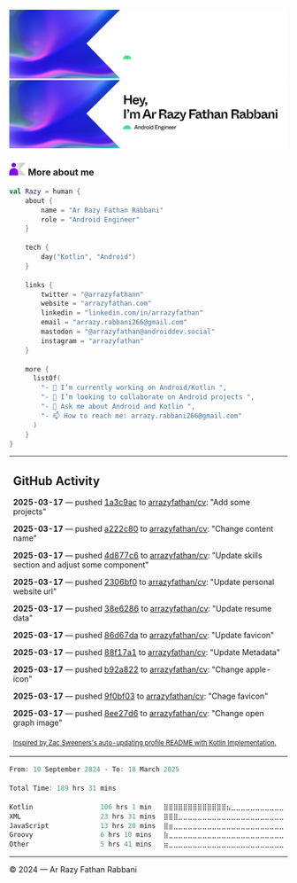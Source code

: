 ![Ar Razy Fathan Rabbani Banner](https://github.com/arrazyfathan/arrazyfathan/blob/main/media/banner-dark.png#gh-dark-mode-only)
![Ar Razy Fathan Rabbani Banner](https://github.com/arrazyfathan/arrazyfathan/blob/main/media/banner-light.png#gh-light-mode-only)

### <img width="30" alt="about" src="https://github.com/arrazyfathan/arrazyfathan/blob/main/media/about.png"> More about me

```kotlin
val Razy = human {
    about {
        name = "Ar Razy Fathan Rabbani"
        role = "Android Engineer"
    }

    tech {
        day("Kotlin", "Android")
    }

    links {
        twitter = "@arrazyfathann"
        website = "arrazyfathan.com"
        linkedin = "linkedin.com/in/arrazyfathan"
        email = "arrazy.rabbani266@gmail.com"
        mastodon = "@arrazyfathan@androiddev.social"
        instagram = "arrazyfathan"
    }

    more {
      listOf(
        "- 🔭 I’m currently working on Android/Kotlin ",
        "- 👯 I’m looking to collaborate on Android projects ",
        "- 💬 Ask me about Android and Kotlin ",
        "- 📫 How to reach me: arrazy.rabbani266@gmail.com"
      )
    }
}
```


<table><tr><td valign="top" width="100%">    

## GitHub Activity

**2025-03-17** — pushed [1a3c9ac](https://github.com/arrazyfathan/cv/commits/1a3c9acabf3b0dc30a4b76c1c00da544e0603453) to [arrazyfathan/cv](https://github.com/arrazyfathan/cv): "Add some projects"

**2025-03-17** — pushed [a222c80](https://github.com/arrazyfathan/cv/commits/a222c80512dc92a44033185df5e99d66e2093da9) to [arrazyfathan/cv](https://github.com/arrazyfathan/cv): "Change content name"

**2025-03-17** — pushed [4d877c6](https://github.com/arrazyfathan/cv/commits/4d877c61a9ca2c84f7737b6352fc1c3f7499b4e6) to [arrazyfathan/cv](https://github.com/arrazyfathan/cv): "Update skills section and adjust some component"

**2025-03-17** — pushed [2306bf0](https://github.com/arrazyfathan/cv/commits/2306bf0551653de6465093a678430be6502ef83f) to [arrazyfathan/cv](https://github.com/arrazyfathan/cv): "Update personal website url"

**2025-03-17** — pushed [38e6286](https://github.com/arrazyfathan/cv/commits/38e62867d61aab86a575601aa93000dcfa80b34b) to [arrazyfathan/cv](https://github.com/arrazyfathan/cv): "Update resume data"

**2025-03-17** — pushed [86d67da](https://github.com/arrazyfathan/cv/commits/86d67da1be7fabbaa56377f31191e801c5895164) to [arrazyfathan/cv](https://github.com/arrazyfathan/cv): "Update favicon"

**2025-03-17** — pushed [88f17a1](https://github.com/arrazyfathan/cv/commits/88f17a14c0f8147fcd4f0521a740eb78222aee6f) to [arrazyfathan/cv](https://github.com/arrazyfathan/cv): "Update Metadata"

**2025-03-17** — pushed [b92a822](https://github.com/arrazyfathan/cv/commits/b92a82226538055e5d5d57c86309baf926624952) to [arrazyfathan/cv](https://github.com/arrazyfathan/cv): "Change apple-icon"

**2025-03-17** — pushed [9f0bf03](https://github.com/arrazyfathan/cv/commits/9f0bf03a4d544d6edf3f1cece73340fdeeecea27) to [arrazyfathan/cv](https://github.com/arrazyfathan/cv): "Chage favicon"

**2025-03-17** — pushed [8ee27d6](https://github.com/arrazyfathan/cv/commits/8ee27d6a1e3b9cf204100c148c0affb87cf0eb21) to [arrazyfathan/cv](https://github.com/arrazyfathan/cv): "Change open graph image"
                
<sub><a href="https://github.com/ZacSweers/ZacSweers/">Inspired by Zac Sweeners's auto-updating profile README with Kotlin Implementation.</a></sub>
</table>

<!--START_SECTION:waka-->

```kotlin
From: 10 September 2024 - To: 18 March 2025

Total Time: 189 hrs 31 mins

Kotlin                 106 hrs 1 min   ⣿⣿⣿⣿⣿⣿⣿⣿⣿⣿⣿⣿⣿⣦⣀⣀⣀⣀⣀⣀⣀⣀⣀⣀⣀   54.32 %
XML                    23 hrs 31 mins  ⣿⣿⣿⣀⣀⣀⣀⣀⣀⣀⣀⣀⣀⣀⣀⣀⣀⣀⣀⣀⣀⣀⣀⣀⣀   12.05 %
JavaScript             13 hrs 20 mins  ⣿⣶⣀⣀⣀⣀⣀⣀⣀⣀⣀⣀⣀⣀⣀⣀⣀⣀⣀⣀⣀⣀⣀⣀⣀   06.83 %
Groovy                 6 hrs 10 mins   ⣷⣀⣀⣀⣀⣀⣀⣀⣀⣀⣀⣀⣀⣀⣀⣀⣀⣀⣀⣀⣀⣀⣀⣀⣀   03.16 %
Other                  5 hrs 41 mins   ⣶⣀⣀⣀⣀⣀⣀⣀⣀⣀⣀⣀⣀⣀⣀⣀⣀⣀⣀⣀⣀⣀⣀⣀⣀   02.91 %
```

<!--END_SECTION:waka-->

---
© 2024 — Ar Razy Fathan Rabbani